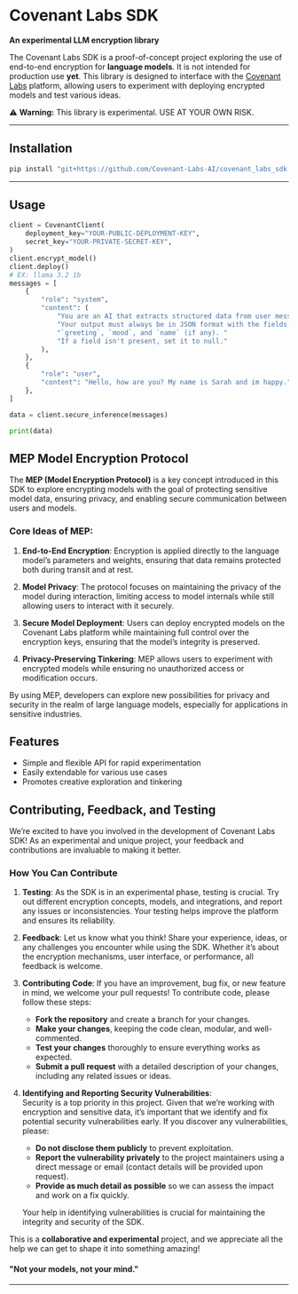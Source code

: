 
# Covenant Labs SDK

**An experimental LLM encryption library**

The Covenant Labs SDK is a proof-of-concept project exploring the use of end-to-end encryption for **language models**. It is not intended for production use **yet**. This library is designed to interface with the [Covenant Labs](https://covenantlabs.ai/) platform, allowing users to experiment with deploying encrypted models and test various ideas.

⚠ **Warning:** This library is experimental. USE AT YOUR OWN RISK.

---
## Installation
```bash
pip install "git+https://github.com/Covenant-Labs-AI/covenant_labs_sdk.git"

```
---
## Usage
```python
client = CovenantClient(
    deployment_key="YOUR-PUBLIC-DEPLOYMENT-KEY", 
    secret_key="YOUR-PRIVATE-SECRET-KEY",
)
client.encrypt_model()
client.deploy()
# EX: llama 3.2 1b
messages = [
    {
        "role": "system",
        "content": (
            "You are an AI that extracts structured data from user messages. "
            "Your output must always be in JSON format with the fields: "
            "`greeting`, `mood`, and `name` (if any). "
            "If a field isn't present, set it to null."
        ),
    },
    {
        "role": "user",
        "content": "Hello, how are you? My name is Sarah and im happy.",
    },
]

data = client.secure_inference(messages)

print(data)
```
## MEP Model Encryption Protocol

The **MEP (Model Encryption Protocol)** is a key concept introduced in this SDK to explore encrypting models with the goal of protecting sensitive model data, ensuring privacy, and enabling secure communication between users and models.

### Core Ideas of MEP:
1. **End-to-End Encryption**: Encryption is applied directly to the language model’s parameters and weights, ensuring that data remains protected both during transit and at rest.
   
2. **Model Privacy**: The protocol focuses on maintaining the privacy of the model during interaction, limiting access to model internals while still allowing users to interact with it securely.

3. **Secure Model Deployment**: Users can deploy encrypted models on the Covenant Labs platform while maintaining full control over the encryption keys, ensuring that the model’s integrity is preserved.

4. **Privacy-Preserving Tinkering**: MEP allows users to experiment with encrypted models while ensuring no unauthorized access or modification occurs.

By using MEP, developers can explore new possibilities for privacy and security in the realm of large language models, especially for applications in sensitive industries.

## Features

- Simple and flexible API for rapid experimentation
- Easily extendable for various use cases
- Promotes creative exploration and tinkering


## Contributing, Feedback, and Testing

We’re excited to have you involved in the development of Covenant Labs SDK! As an experimental and unique project, your feedback and contributions are invaluable to making it better.

### How You Can Contribute

1. **Testing**: As the SDK is in an experimental phase, testing is crucial. Try out different encryption concepts, models, and integrations, and report any issues or inconsistencies. Your testing helps improve the platform and ensures its reliability.

2. **Feedback**: Let us know what you think! Share your experience, ideas, or any challenges you encounter while using the SDK. Whether it’s about the encryption mechanisms, user interface, or performance, all feedback is welcome.

3. **Contributing Code**: If you have an improvement, bug fix, or new feature in mind, we welcome your pull requests! To contribute code, please follow these steps:
   - **Fork the repository** and create a branch for your changes.
   - **Make your changes**, keeping the code clean, modular, and well-commented.
   - **Test your changes** thoroughly to ensure everything works as expected.
   - **Submit a pull request** with a detailed description of your changes, including any related issues or ideas.

4. **Identifying and Reporting Security Vulnerabilities**:  
   Security is a top priority in this project. Given that we’re working with encryption and sensitive data, it’s important that we identify and fix potential security vulnerabilities early. If you discover any vulnerabilities, please:
   - **Do not disclose them publicly** to prevent exploitation.
   - **Report the vulnerability privately** to the project maintainers using a direct message or email (contact details will be provided upon request).
   - **Provide as much detail as possible** so we can assess the impact and work on a fix quickly.
   
   Your help in identifying vulnerabilities is crucial for maintaining the integrity and security of the SDK.

This is a **collaborative and experimental** project, and we appreciate all the help we can get to shape it into something amazing!


#### "Not your models, not your mind."
---

